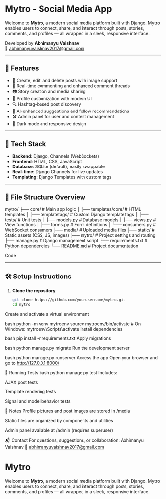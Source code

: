 # Mytro - Social Media App

Welcome to **Mytro**, a modern social media platform built with Django. Mytro enables users to connect, share, and interact through posts, stories, comments, and profiles — all wrapped in a sleek, responsive interface.

Developed by **Abhimanyu Vaishnav**  
📧 abhimanyuvaishnav2017@gmail.com

---

## 🚀 Features

- 📝 Create, edit, and delete posts with image support
- 💬 Real-time commenting and enhanced comment threads
- 📷 Story creation and media sharing
- 👤 Profile customization with modern UI
- 🔍 Hashtag-based post discovery
- 🧠 AI-enhanced suggestions and follow recommendations
- 🛠️ Admin panel for user and content management
- 🌙 Dark mode and responsive design

---

## 🧰 Tech Stack

- **Backend**: Django, Channels (WebSockets)
- **Frontend**: HTML, CSS, JavaScript
- **Database**: SQLite (default), easily swappable
- **Real-time**: Django Channels for live updates
- **Templating**: Django Templates with custom tags

---

## 📁 File Structure Overview

mytro/
├── core/                      # Main app logic
│   ├── templates/core/       # HTML templates
│   ├── templatetags/         # Custom Django template tags
│   ├── tests/                # Unit tests
│   ├── models.py             # Database models
│   ├── views.py              # View functions
│   ├── forms.py              # Form definitions
│   └── consumers.py          # WebSocket consumers
├── media/                    # Uploaded media files
├── static/                   # Static assets (CSS, JS, images)
├── mytro/                    # Project settings and routing
├── manage.py                 # Django management script
├── requirements.txt          # Python dependencies
└── README.md                 # Project documentation



Code

---

## 🛠️ Setup Instructions

1. **Clone the repository**
   ```bash
   git clone https://github.com/yourusername/mytro.git
   cd mytro
Create and activate a virtual environment

bash
python -m venv mytroenv
source mytroenv/bin/activate  # On Windows: mytroenv\Scripts\activate
Install dependencies

bash
pip install -r requirements.txt
Apply migrations

bash
python manage.py migrate
Run the development server

bash
python manage.py runserver
Access the app Open your browser and go to http://127.0.0.1:8000/

🧪 Running Tests
bash
python manage.py test
Includes:

AJAX post tests

Template rendering tests

Signal and model behavior tests

📌 Notes
Profile pictures and post images are stored in /media

Static files are organized by components and utilities

Admin panel available at /admin (requires superuser)

📬 Contact
For questions, suggestions, or collaboration: 
Abhimanyu Vaishnav 
📧 abhimanyuvaishnav2017@gmail.com
# Mytro
Welcome to **Mytro**, a modern social media platform built with Django. Mytro enables users to connect, share, and interact through posts, stories, comments, and profiles — all wrapped in a sleek, responsive interface.

